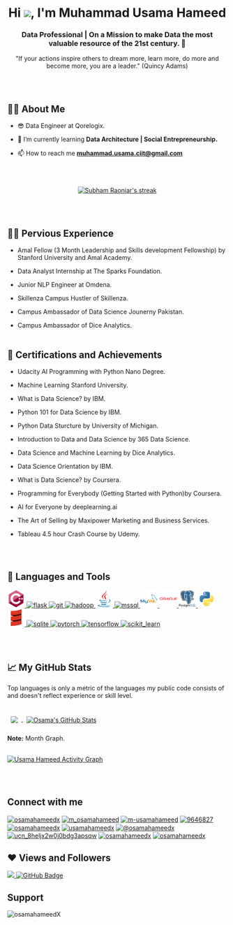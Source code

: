 <h1 align="center">Hi <img src="https://raw.githubusercontent.com/MartinHeinz/MartinHeinz/master/wave.gif" width="30px">, I'm Muhammad Usama Hameed</h1>


<h3 align="center">Data Professional | On a Mission to make Data the most valuable resource of the 21st century. 🎯</h3>

<p align="center">"If your actions inspire others to dream more, learn more, do more and become more, you are a leader." (Quincy Adams)</p>

<br> </br>

## 🙋‍♂️ About Me

- 😎 Data Engineer at Qorelogix.
- 🌱 I’m currently learning **Data Architecture | Social Entrepreneurship.**

- 📫 How to reach me **muhammad.usama.ciit@gmail.com**


<br> </br>
<p align="center">
    <a href="https://github.com/osamahameedX/github-readme-streak-stats">
        <img title="🔥 Get streak stats for your profile at git.io/streak-stats" alt="Subham Raoniar's streak" src="https://github-readme-streak-stats.herokuapp.com/?user=osamahameedX&theme=black-ice&hide_border=true&stroke=0000&background=060A0CD0"/>
    </a>
</p>

<br> </br>

## 👨‍💻 Pervious Experience 

- Amal Fellow (3 Month Leadership and Skills development Fellowship) by Stanford University and Amal Academy.

- Data Analyst Internship at The Sparks Foundation. 

- Junior NLP Engineer at Omdena.

- Skillenza Campus Hustler of Skillenza.

- Campus Ambassador of Data Science Jounerny Pakistan.
- Campus Ambassador of Dice Analytics.
<br> </br>
## 📃 Certifications and Achievements

- Udacity AI Programming with Python Nano Degree.

- Machine Learning Stanford University.

- What is Data Science? by IBM.

- Python 101 for Data Science by IBM.
- Python Data Sturcture by University of Michigan.
- Introduction to Data and Data Science by 365 Data Science.
- Data Science and Machine Learning by Dice Analytics.
- Data Science Orientation by IBM.
- What is Data Science? by Coursera.
- Programming for Everybody (Getting Started with Python)by Coursera.
- AI for Everyone by deeplearning.ai
- The Art of Selling by Maxipower Marketing and Business Services.
- Tableau 4.5 hour Crash Course by Udemy.




<br> </br>

## 🚀 Languages and Tools
<p align="left"> <a href="https://www.w3schools.com/cpp/" target="_blank"> <img src="https://raw.githubusercontent.com/devicons/devicon/master/icons/cplusplus/cplusplus-original.svg" alt="cplusplus" width="40" height="40"/> </a> <a href="https://flask.palletsprojects.com/" target="_blank"> <img src="https://www.vectorlogo.zone/logos/pocoo_flask/pocoo_flask-icon.svg" alt="flask" width="40" height="40"/> <a href="https://git-scm.com/" target="_blank"> <img src="https://www.vectorlogo.zone/logos/git-scm/git-scm-icon.svg" alt="git" width="40" height="40"/> </a> <a href="https://hadoop.apache.org/" target="_blank"> <img src="https://www.vectorlogo.zone/logos/apache_hadoop/apache_hadoop-icon.svg" alt="hadoop" width="40" height="40"/> </a> <a href="https://www.java.com" target="_blank"> <img src="https://raw.githubusercontent.com/devicons/devicon/master/icons/java/java-original.svg" alt="java" width="40" height="40"/> </a> <a href="https://www.microsoft.com/en-us/sql-server" target="_blank"> <img src="https://www.svgrepo.com/show/303229/microsoft-sql-server-logo.svg" alt="mssql" width="40" height="40"/> </a> <a href="https://www.mysql.com/" target="_blank"> <img src="https://raw.githubusercontent.com/devicons/devicon/master/icons/mysql/mysql-original-wordmark.svg" alt="mysql" width="40" height="40"/> </a> <a href="https://www.oracle.com/" target="_blank"> <img src="https://raw.githubusercontent.com/devicons/devicon/master/icons/oracle/oracle-original.svg" alt="oracle" width="40" height="40"/> </a> <a href="https://www.postgresql.org" target="_blank"> <img src="https://raw.githubusercontent.com/devicons/devicon/master/icons/postgresql/postgresql-original-wordmark.svg" alt="postgresql" width="40" height="40"/> </a> <a href="https://www.python.org" target="_blank"> <img src="https://raw.githubusercontent.com/devicons/devicon/master/icons/python/python-original.svg" alt="python" width="40" height="40"/> </a> <a href="https://www.scala-lang.org" target="_blank"> <img src="https://raw.githubusercontent.com/devicons/devicon/master/icons/scala/scala-original.svg" alt="scala" width="40" height="40"/> </a> <a href="https://www.sqlite.org/" target="_blank"> <img src="https://www.vectorlogo.zone/logos/sqlite/sqlite-icon.svg" alt="sqlite" width="40" height="40"/> </a> <a href="https://pytorch.org/" target="_blank"> <img src="https://www.vectorlogo.zone/logos/pytorch/pytorch-icon.svg" alt="pytorch" width="40" height="40"/> </a> <a href="https://www.tensorflow.org" target="_blank"> <img src="https://www.vectorlogo.zone/logos/tensorflow/tensorflow-icon.svg" alt="tensorflow" width="40" height="40"/> </a> <a href="https://scikit-learn.org/" target="_blank"> <img src="https://upload.wikimedia.org/wikipedia/commons/0/05/Scikit_learn_logo_small.svg" alt="scikit_learn" width="40" height="40"/> </a> </p>

 <br> </br>

## &#x1f4c8; My GitHub Stats

Top languages is only a metric of the languages my public code consists of and doesn't reflect experience or skill level.
<br/>
<br/>

<a href="https://github.com/osamahameedX">
  <img align="center" style="margin:0.5rem" src="https://github-readme-stats.vercel.app/api/top-langs/?username=osamahameedX&hide=html,css&title_color=98fb00&text_color=c9cacc&icon_color=fbe100&bg_color=1A2B34" />
</a>

<a href="https://github.com/osamahameedX">
  <img align="center" style="margin:0.5rem" src="https://github-readme-stats.vercel.app/api?username=osamahameedX&show_icons=true&line_height=28&count_private=true&title_color=98fb00&text_color=ffffff&icon_color=98fb00&bg_color=1A2B34" alt="Osama's GitHub Stats" />
</a>
<br>
<br/>
 <b>Note:</b> Month Graph.
<br/>
<br/>

<a href="https://github.com/osamahameedX/github-readme-activity-graph"><img alt="Usama Hameed Activity Graph" src="https://activity-graph.herokuapp.com/graph?username=osamahameedX&bg_color=0D1117&color=98fb00&line=5bec7a&point=98fb00&hide_border=true" /></a>

<br/>
<br/>

## Connect with me
  
<p align="left">
<a href="https://dev.to/osamahameedx" target="_blank" rel="noopener noreferrer"><img align="center" src="https://cdn.jsdelivr.net/npm/simple-icons@3.0.1/icons/dev-dot-to.svg" alt="osamahameedx" height="30" width="40" /></a>
<a href="https://twitter.com/m_osamahameed" target="_blank" rel="noopener noreferrer"><img align="center" src="https://raw.githubusercontent.com/rahuldkjain/github-profile-readme-generator/master/src/images/icons/Social/twitter.svg" alt="m_osamahameed" height="30" width="40" /></a>
<a href="https://linkedin.com/in/m-usamahameed" target="_blank" rel="noopener noreferrer"><img align="center" src="https://raw.githubusercontent.com/rahuldkjain/github-profile-readme-generator/master/src/images/icons/Social/linked-in-alt.svg" alt="m-usamahameed" height="30" width="40" /></a>
<a href="https://stackoverflow.com/users/9646827" target="_blank" rel="noopener noreferrer"><img align="center" src="https://raw.githubusercontent.com/rahuldkjain/github-profile-readme-generator/master/src/images/icons/Social/stack-overflow.svg" alt="9646827" height="30" width="40" /></a>
<a href="https://kaggle.com/usamahameedx" target="_blank" rel="noopener noreferrer"><img align="center" src="https://raw.githubusercontent.com/rahuldkjain/github-profile-readme-generator/master/src/images/icons/Social/kaggle.svg" alt="osamahameedx" height="30" width="40" /></a>
<a href="https://instagram.com/usamahameedx" target="_blank" rel="noopener noreferrer"><img align="center" src="https://raw.githubusercontent.com/rahuldkjain/github-profile-readme-generator/master/src/images/icons/Social/instagram.svg" alt="usamahameedx" height="30" width="40" /></a>
<a href="https://medium.com/@osamahameedx/" target="_blank" rel="noopener noreferrer"><img align="center" src="https://raw.githubusercontent.com/rahuldkjain/github-profile-readme-generator/master/src/images/icons/Social/medium.svg" alt="@osamahameedx" height="30" width="40" /></a>
<a href="https://www.youtube.com/c/ucn_8heljx2w0j0bdg3apsqw" target="_blank" rel="noopener noreferrer"><img align="center" src="https://raw.githubusercontent.com/rahuldkjain/github-profile-readme-generator/master/src/images/icons/Social/youtube.svg" alt="ucn_8heljx2w0j0bdg3apsqw" height="30" width="40" /></a>
<a href="https://www.hackerrank.com/osamahameedx" target="_blank" rel="noopener noreferrer"><img align="center" src="https://raw.githubusercontent.com/rahuldkjain/github-profile-readme-generator/master/src/images/icons/Social/hackerrank.svg" alt="osamahameedx" height="30" width="40" /></a>
<a href="https://www.leetcode.com/osamahameedx" target="_blank" rel="noopener noreferrer"><img align="center" src="https://raw.githubusercontent.com/rahuldkjain/github-profile-readme-generator/master/src/images/icons/Social/leet-code.svg" alt="osamahameedx" height="30" width="40" /></a>
</p>

## ❤ Views and Followers
<a href="https://github.com/osamahameedX/github-profile-views-counter">
    <img src="https://komarev.com/ghpvc/?username=osamahameedX">
</a>
<a href="https://github.com/osamahameedX?tab=followers"><img src="https://img.shields.io/github/followers/osamahameedX?label=Followers&style=social" alt="GitHub Badge"></a>

## Support
<p><a href="https://www.buymeacoffee.com/osamahameedX"> <img align="left" src="https://cdn.buymeacoffee.com/buttons/v2/default-yellow.png" height="50" width="210" alt="osamahameedX" /></a></p><br><br>
